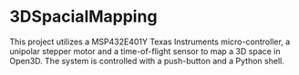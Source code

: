 # 3DSpacialMapping
This project utilizes a MSP432E401Y Texas Instruments micro-controller, a unipolar stepper motor and a time-of-flight sensor to map a 3D space in Open3D.
The system is controlled with a push-button and a Python shell.

